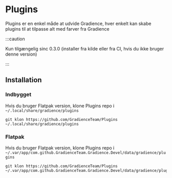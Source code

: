 # Plugins

Plugins er en enkel måde at udvide Gradience, hver enkelt kan skabe plugins til at tilpasse alt med farver fra Gradience

:::caution

Kun tilgængelig sinc 0.3.0 (installer fra kilde eller fra CI, hvis du ikke bruger denne version)

:::


## Installation

### Indbygget

Hvis du bruger Flatpak version, klone Plugins repo i `~/.local/share/gradience/plugins`

```shell
git klon https://github.com/GradienceTeam/Plugins ~/.local/share/gradience/plugins
```


### Flatpak

Hvis du bruger Flatpak version, klone Plugins repo i `~/.var/app/com.github.GradienceTeam.Gradience.Devel/data/gradience/plugins`

```shell
git klon https://github.com/GradienceTeam/Plugins ~/.var/app/com.github.GradienceTeam.Gradience.Devel/data/gradience/plugins
```
